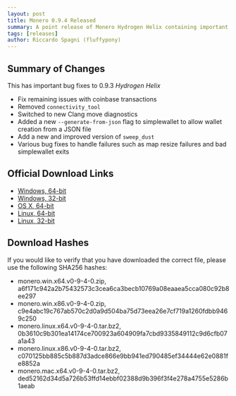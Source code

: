 ```yaml
---
layout: post
title: Monero 0.9.4 Released
summary: A point release of Monero Hydrogen Helix containing important bug fixes
tags: [releases]
author: Riccardo Spagni (fluffypony)
---
```


## Summary of Changes

This has important bug fixes to 0.9.3 *Hydrogen Helix*

- Fix remaining issues with coinbase transactions
- Removed ```connectivity_tool```
- Switched to new Clang move diagnostics
- Added a new ```--generate-from-json``` flag to simplewallet to allow wallet creation from a JSON file
- Add a new and improved version of ```sweep_dust```
- Various bug fixes to handle failures such as map resize failures and bad simplewallet exits

## Official Download Links

- [Windows, 64-bit](https://downloads.getmonero.org/monero.win.x64.v0-9-4-0.zip)
- [Windows, 32-bit](https://downloads.getmonero.org/monero.win.x86.v0-9-4-0.zip)
- [OS X, 64-bit](https://downloads.getmonero.org/monero.mac.x64.v0-9-4-0.tar.bz2)
- [Linux, 64-bit](https://downloads.getmonero.org/monero.linux.x64.v0-9-4-0.tar.bz2)
- [Linux, 32-bit](https://downloads.getmonero.org/monero.linux.x86.v0-9-4-0.tar.bz2)

## Download Hashes

If you would like to verify that you have downloaded the correct file, please use the following SHA256 hashes:

- monero.win.x64.v0-9-4-0.zip, a6f171c942a2b75432573c3cea6ca3becb10769a08eaaea5cca080c92b8ee297
- monero.win.x86.v0-9-4-0.zip, c9e4abc19c767ab570c2d0a9d504ba75d73eea26e7cf719a1260fdbb9469c250
- monero.linux.x64.v0-9-4-0.tar.bz2, 0b3610c9b301ea14174ce700923a604909fa7cbd9335849112c9d6cfb07a1a43
- monero.linux.x86.v0-9-4-0.tar.bz2, c070125bb885c5b887d3adce866e9bb941ed790485ef34444e62e0881fe8852a
- monero.mac.x64.v0-9-4-0.tar.bz2, ded52162d34d5a726b53ffd14ebbf02388d9b396f3f4e278a4755e5286b1aeab